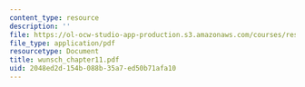 ```yaml
---
content_type: resource
description: ''
file: https://ol-ocw-studio-app-production.s3.amazonaws.com/courses/res-12-000-evolution-of-physical-oceanography-spring-2007/2048ed2d154b088b35a7ed50b71afa10_wunsch_chapter11.pdf
file_type: application/pdf
resourcetype: Document
title: wunsch_chapter11.pdf
uid: 2048ed2d-154b-088b-35a7-ed50b71afa10
---
```

